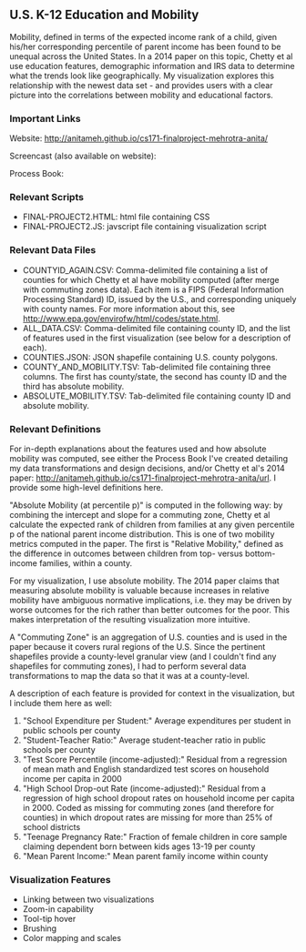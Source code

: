 ## U.S. K-12 Education and Mobility

Mobility, defined in terms of the expected income rank of a child, given his/her corresponding percentile of parent income has been found to be unequal across the United States. In a 2014 paper on this topic, Chetty et al use education features, demographic information and IRS data to determine what the trends look like geographically. My visualization explores this relationship with the newest data set - and provides users with a clear picture into the correlations between mobility and educational factors.

### Important Links

Website: http://anitameh.github.io/cs171-finalproject-mehrotra-anita/

Screencast (also available on website): 

Process Book: 

### Relevant Scripts
 
 * FINAL-PROJECT2.HTML: html file containing CSS
 * FINAL-PROJECT2.JS: javscript file containing visualization script

### Relevant Data Files

 * COUNTYID_AGAIN.CSV: Comma-delimited file containing a list of counties for which Chetty et al have mobility computed (after merge with commuting zones data). Each item is a FIPS (Federal Information Processing Standard) ID, issued by the U.S., and corresponding uniquely with county names. For more information about this, see http://www.epa.gov/envirofw/html/codes/state.html.
 * ALL_DATA.CSV: Comma-delimited file containing county ID, and the list of features used in the first visualization (see below for a description of each).
 * COUNTIES.JSON: JSON shapefile containing U.S. county polygons.
 * COUNTY_AND_MOBILITY.TSV: Tab-delimited file containing three columns. The first has county/state, the second has county ID and the third has absolute mobility.
 * ABSOLUTE_MOBILITY.TSV: Tab-delimited file containing county ID and absolute mobility.

### Relevant Definitions

For in-depth explanations about the features used and how absolute mobility was computed, see either the Process Book I've created detailing my data transformations and design decisions, and/or Chetty et al's 2014 paper: http://anitameh.github.io/cs171-finalproject-mehrotra-anita/url. I provide some high-level definitions here.

"Absolute Mobility (at percentile p)" is computed in the following way: by combining the intercept and slope for a commuting zone, Chetty et al calculate the expected rank of children from families at any given percentile p of the national parent income distribution. This is one of two mobility metrics computed in the paper. The first is "Relative Mobility," defined as the difference in outcomes between children from top- versus bottom-income families, within a county. 

For my visualization, I use absolute mobility. The 2014 paper claims that measuring absolute mobility is valuable because increases in relative mobility have ambiguous normative implications, i.e. they may be driven by worse outcomes for the rich rather than better outcomes for the poor. This makes interpretation of the resulting visualization more intuitive.

A "Commuting Zone" is an aggregation of U.S. counties and is used in the paper because it covers rural regions of the U.S. Since the pertinent shapefiles provide a county-level granular view (and I couldn't find any shapefiles for commuting zones), I had to perform several data transformations to map the data so that it was at a county-level.

A description of each feature is provided for context in the visualization, but I include them here as well:

1. "School Expenditure per Student:" Average expenditures per student in public schools per county
2. "Student-Teacher Ratio:" Average student-teacher ratio in public schools per county
3. "Test Score Percentile (income-adjusted):" Residual from a regression of mean math and English standardized test scores on household income per capita in 2000
4. "High School Drop-out Rate (income-adjusted):" Residual from a regression of high school dropout rates on household income per capita in 2000. Coded as missing for commuting zones (and therefore for counties) in which dropout rates are missing for more than 25% of school districts
5. "Teenage Pregnancy Rate:" Fraction of female children in core sample claiming dependent born between kids ages 13-19 per county
6. "Mean Parent Income:" Mean parent family income within county

### Visualization Features

* Linking between two visualizations
* Zoom-in capability
* Tool-tip hover
* Brushing
* Color mapping and scales

